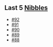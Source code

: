## Last 5 [Nibbles](https://nibbles.dev)
<!-- NIBBLE:START -->
- [#92](https://www.nibbles.dev/p/92)
- [#91](https://www.nibbles.dev/p/91)
- [#90](https://www.nibbles.dev/p/90)
- [#89](https://www.nibbles.dev/p/89)
- [#88](https://www.nibbles.dev/p/88)
<!-- NIBBLE:END -->
